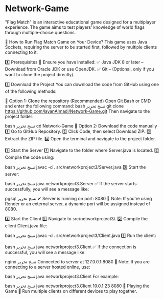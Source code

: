 # Network-Game
"Flag Match" is an interactive educational game designed for a multiplayer experience. The game aims to test players' knowledge of world flags through multiple-choice questions.

🚀 How to Run Flag Match Game on Your Device?
This game uses Java Sockets, requiring the server to be started first, followed by multiple clients connecting to it.

1️⃣ Prerequisites
🔹 Ensure you have installed:
✅ Java JDK 8 or later – Download from Oracle JDK or use OpenJDK.
✅ Git – (Optional, only if you want to clone the project directly).

2️⃣ Download the Project
You can download the code from GitHub using one of the following methods:

🔹 Option 1: Clone the repository (Recommended)
Open Git Bash or CMD and enter the following command:
bash
نسخ
تحرير
git clone https://github.com/layanAlmadi/Network-Game.git
Then navigate to the project folder:

bash
نسخ
تحرير
cd Network-Game
🔹 Option 2: Download the code manually
1️⃣ Go to GitHub Repository.
2️⃣ Click Code, then select Download ZIP.
3️⃣ Extract the ZIP file.
4️⃣ Open the terminal and navigate to the project folder.

3️⃣ Start the Server
1️⃣ Navigate to the folder where Server.java is located.
2️⃣ Compile the code using:

bash
نسخ
تحرير
javac -d . src/networkproject3/Server.java
3️⃣ Start the server:

bash
نسخ
تحرير
java networkproject3.Server
✅ If the server starts successfully, you will see a message like:

pgsql
نسخ
تحرير
✔ Server is running on port: 8080
📌 Note: If you're using Render or an external server, a dynamic port will be assigned instead of 8080.

4️⃣ Start the Client
1️⃣ Navigate to src/networkproject3/.
2️⃣ Compile the client Client.java file:

bash
نسخ
تحرير
javac -d . src/networkproject3/Client.java
3️⃣ Run the client:

bash
نسخ
تحرير
java networkproject3.Client
✅ If the connection is successful, you will see a message like:

nginx
نسخ
تحرير
Connected to server at 127.0.0.1:8080
📌 Note: If you are connecting to a server hosted online, use:

bash
نسخ
تحرير
java networkproject3.Client <server-ip> <port>
For example:

bash
نسخ
تحرير
java networkproject3.Client 10.0.1.23 8080
🎯 Playing the Game
🔹 Run multiple clients on different devices to play together.

